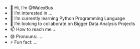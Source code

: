 - 👋 Hi, I’m @WalexBus
- 👀 I’m interested in ...
- 🌱 I’m currently learning Python Programming Language
- 💞️ I’m looking to collaborate on Bigger Data Analysis Projects
- 📫 How to reach me ...
- 😄 Pronouns: ...
- ⚡ Fun fact: ...

<!---
WalexBus/WalexBus is a ✨ special ✨ repository because its `README.md` (this file) appears on your GitHub profile.
You can click the Preview link to take a look at your changes.
--->
